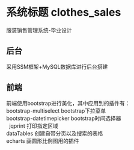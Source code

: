 # 系统标题 clothes_sales
服装销售管理系统-毕业设计
## 后台
采用SSM框架+MySQL数据库进行后台搭建
## 前端
前端使用bootstrap进行美化，其中应用到的插件有：<br>
bootstrap-multiselect bootstrap下拉菜单<br>
bootstrap-datetimepicker bootstrap时间选择器<br>  
jqprint 打印指定区域<br>
dataTables 创建自带分页以及搜索的表格<br>
echarts 画圆形比例图用的插件<br>
